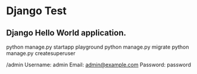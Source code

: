 # Django Test

## Django Hello World application.

python manage.py startapp playground
python manage.py migrate
python manage.py createsuperuser



/admin
    Username: admin
    Email: admin@example.com
    Password: password
